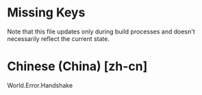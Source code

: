 # Missing Keys
Note that this file updates only during build processes and doesn't necessarily reflect the current state.

# Chinese (China) [zh-cn]
World.Error.Handshake  

